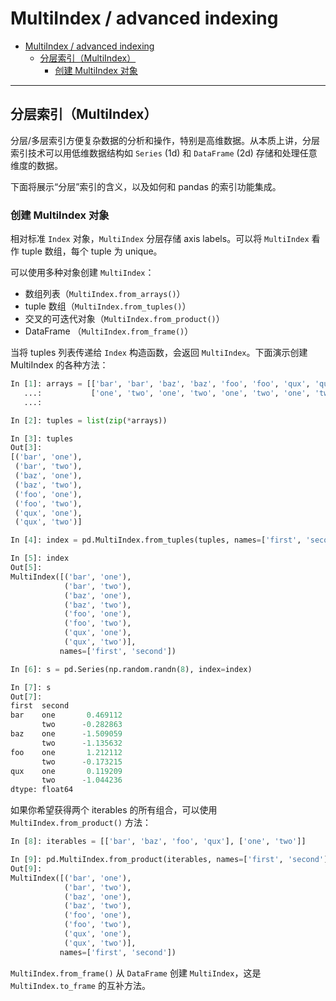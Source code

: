 # MultiIndex / advanced indexing

- [MultiIndex / advanced indexing](#multiindex--advanced-indexing)
  - [分层索引（MultiIndex）](#%e5%88%86%e5%b1%82%e7%b4%a2%e5%bc%95multiindex)
    - [创建 MultiIndex 对象](#%e5%88%9b%e5%bb%ba-multiindex-%e5%af%b9%e8%b1%a1)

***

## 分层索引（MultiIndex）

分层/多层索引方便复杂数据的分析和操作，特别是高维数据。从本质上讲，分层索引技术可以用低维数据结构如 `Series` (1d) 和 `DataFrame` (2d) 存储和处理任意维度的数据。

下面将展示“分层”索引的含义，以及如何和 pandas 的索引功能集成。

### 创建 MultiIndex 对象

相对标准 `Index` 对象，`MultiIndex` 分层存储 axis labels。可以将 `MultiIndex` 看作 tuple 数组，每个 tuple 为 unique。

可以使用多种对象创建 `MultiIndex`：

- 数组列表（`MultiIndex.from_arrays()`）
- tuple 数组（`MultiIndex.from_tuples()`）
- 交叉的可迭代对象（`MultiIndex.from_product()`）
- DataFrame （`MultiIndex.from_frame()`）

当将 tuples 列表传递给 `Index` 构造函数，会返回 `MultiIndex`。下面演示创建 MultiIndex 的各种方法：

```py
In [1]: arrays = [['bar', 'bar', 'baz', 'baz', 'foo', 'foo', 'qux', 'qux'],
   ...:           ['one', 'two', 'one', 'two', 'one', 'two', 'one', 'two']]
   ...:

In [2]: tuples = list(zip(*arrays))

In [3]: tuples
Out[3]:
[('bar', 'one'),
 ('bar', 'two'),
 ('baz', 'one'),
 ('baz', 'two'),
 ('foo', 'one'),
 ('foo', 'two'),
 ('qux', 'one'),
 ('qux', 'two')]

In [4]: index = pd.MultiIndex.from_tuples(tuples, names=['first', 'second'])

In [5]: index
Out[5]:
MultiIndex([('bar', 'one'),
            ('bar', 'two'),
            ('baz', 'one'),
            ('baz', 'two'),
            ('foo', 'one'),
            ('foo', 'two'),
            ('qux', 'one'),
            ('qux', 'two')],
           names=['first', 'second'])

In [6]: s = pd.Series(np.random.randn(8), index=index)

In [7]: s
Out[7]:
first  second
bar    one       0.469112
       two      -0.282863
baz    one      -1.509059
       two      -1.135632
foo    one       1.212112
       two      -0.173215
qux    one       0.119209
       two      -1.044236
dtype: float64
```

如果你希望获得两个 iterables 的所有组合，可以使用 `MultiIndex.from_product()` 方法：

```py
In [8]: iterables = [['bar', 'baz', 'foo', 'qux'], ['one', 'two']]

In [9]: pd.MultiIndex.from_product(iterables, names=['first', 'second'])
Out[9]:
MultiIndex([('bar', 'one'),
            ('bar', 'two'),
            ('baz', 'one'),
            ('baz', 'two'),
            ('foo', 'one'),
            ('foo', 'two'),
            ('qux', 'one'),
            ('qux', 'two')],
           names=['first', 'second'])
```

`MultiIndex.from_frame()` 从 `DataFrame` 创建 `MultiIndex`，这是 `MultiIndex.to_frame` 的互补方法。

```

```